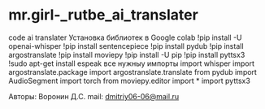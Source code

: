 # mr.girl-_rutbe_ai_translater
code ai translater
Установка библиотек в Google colab
!pip install -U openai-whisper
!pip install sentencepiece
!pip install pydub
!pip install argostranslate
!pip install moviepy
!pip install -U pip
!pip install pyttsx3
!sudo apt-get install espeak
все нужныу импорты
import whisper
import argostranslate.package
import argostranslate.translate
from pydub import AudioSegment
import torch
from moviepy.editor import *
import pyttsx3


Авторы: Воронин Д.С. mail: dmitriy06-06@mail.ru
